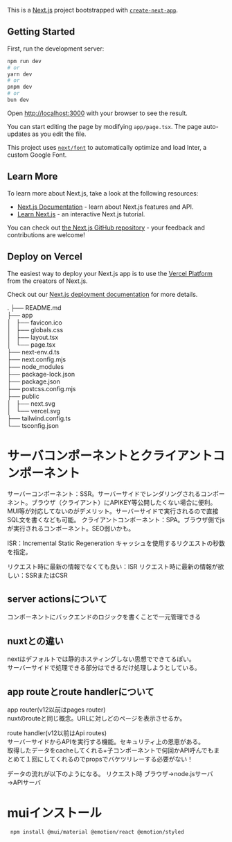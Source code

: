 This is a [Next.js](https://nextjs.org/) project bootstrapped with [`create-next-app`](https://github.com/vercel/next.js/tree/canary/packages/create-next-app).

## Getting Started

First, run the development server:

```bash
npm run dev
# or
yarn dev
# or
pnpm dev
# or
bun dev
```

Open [http://localhost:3000](http://localhost:3000) with your browser to see the result.

You can start editing the page by modifying `app/page.tsx`. The page auto-updates as you edit the file.

This project uses [`next/font`](https://nextjs.org/docs/basic-features/font-optimization) to automatically optimize and load Inter, a custom Google Font.

## Learn More

To learn more about Next.js, take a look at the following resources:

- [Next.js Documentation](https://nextjs.org/docs) - learn about Next.js features and API.
- [Learn Next.js](https://nextjs.org/learn) - an interactive Next.js tutorial.

You can check out [the Next.js GitHub repository](https://github.com/vercel/next.js/) - your feedback and contributions are welcome!

## Deploy on Vercel

The easiest way to deploy your Next.js app is to use the [Vercel Platform](https://vercel.com/new?utm_medium=default-template&filter=next.js&utm_source=create-next-app&utm_campaign=create-next-app-readme) from the creators of Next.js.

Check out our [Next.js deployment documentation](https://nextjs.org/docs/deployment) for more details.


.
├── README.md  
├── app  
│   ├── favicon.ico  
│   ├── globals.css  
│   ├── layout.tsx  
│   └── page.tsx  
├── next-env.d.ts  
├── next.config.mjs  
├── node_modules  
├── package-lock.json  
├── package.json  
├── postcss.config.mjs  
├── public  
│   ├── next.svg  
│   └── vercel.svg  
├── tailwind.config.ts  
└── tsconfig.json  



# サーバコンポーネントとクライアントコンポーネント
サーバーコンポーネント：SSR。サーバーサイドでレンダリングされるコンポーネント。ブラウザ（クライアント）にAPIKEY等公開したくない場合に便利。
MUI等が対応してないのがデメリット。サーバーサイドで実行されるので直接SQL文を書くなども可能。
クライアントコンポーネント：SPA。ブラウザ側でjsが実行されるコンポーネント。SEO弱いかも。

ISR：Incremental Static Regeneration
キャッシュを使用するリクエストの秒数を指定。

リクエスト時に最新の情報でなくても良い：ISR
リクエスト時に最新の情報が欲しい：SSRまたはCSR

## server actionsについて
コンポーネントにバックエンドのロジックを書くことで一元管理できる

## nuxtとの違い
nextはデフォルトでは静的ホスティングしない思想でできてるぽい。  
サーバーサイドで処理できる部分はできるだけ処理しようとしている。

## app routeとroute handlerについて

app router(v12以前はpages router)  
nuxtのrouteと同じ概念。URLに対しどのページを表示させるか。  
  
route handler(v12以前はApi routes)  
サーバーサイドからAPIを実行する機能。セキュリティ上の恩恵がある。  
取得したデータをcacheしてくれる+子コンポーネントで何回かAPI呼んでもまとめて１回にしてくれるのでpropsでバケツリレーする必要がない！

データの流れが以下のようになる。
リクエスト時
ブラウザ→node.jsサーバ→APIサーバ

# muiインストール
```bash
 npm install @mui/material @emotion/react @emotion/styled
```